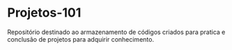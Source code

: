# Projetos-101
Repositório destinado ao armazenamento de códigos criados para pratica e conclusão de projetos para adquirir conhecimento.
